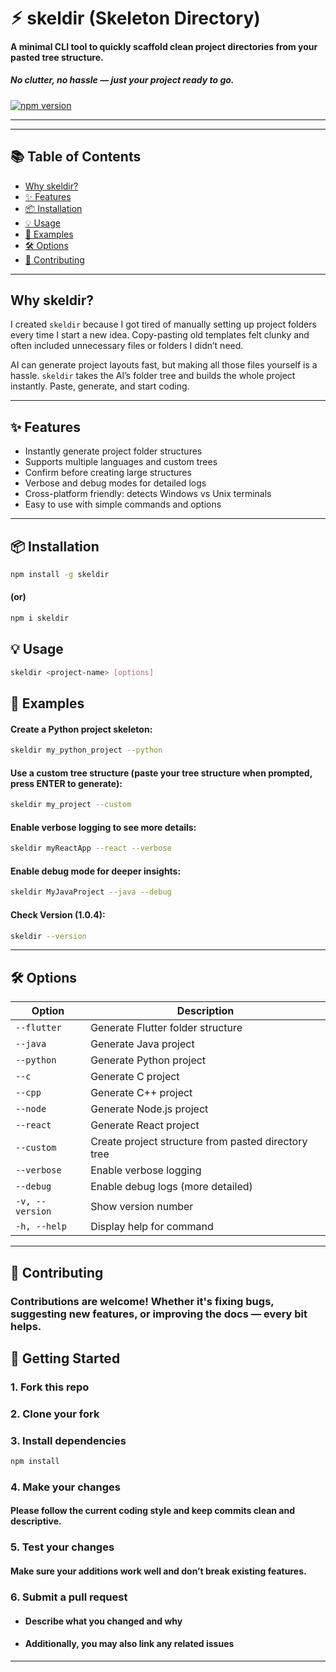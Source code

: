 # ⚡︎ skeldir (Skeleton Directory)

#### A minimal CLI tool to quickly scaffold clean project directories from your pasted tree structure.  
##### No clutter, no hassle — just your project ready to go.
[![npm version](https://img.shields.io/npm/v/skeldir)](https://www.npmjs.com/package/skeldir)

---

---

## 📚 Table of Contents

- [Why skeldir?](#why-skeldir)
- [✨ Features](#-features)
- [📦 Installation](#-installation)
- [💡 Usage](#-usage)
- [📌 Examples](#-examples)
- [🛠️ Options](#️-options)
- [🤝 Contributing](#-contributing)

---


## Why skeldir?

I created `skeldir` because I got tired of manually setting up project folders every time I start a new idea. Copy-pasting old templates felt clunky and often included unnecessary files or folders I didn’t need.

AI can generate project layouts fast, but making all those files yourself is a hassle. `skeldir` takes the AI’s folder tree and builds the whole project instantly. Paste, generate, and start coding.

---

## ✨ Features

- Instantly generate project folder structures  
- Supports multiple languages and custom trees  
- Confirm before creating large structures  
- Verbose and debug modes for detailed logs  
- Cross-platform friendly: detects Windows vs Unix terminals  
- Easy to use with simple commands and options  

---

## 📦 Installation

```bash
npm install -g skeldir
```
  ####        (or)
```bash
npm i skeldir
```

## 💡 Usage
```bash
skeldir <project-name> [options]
```

## 📌 Examples
#### Create a Python project skeleton:
```bash
skeldir my_python_project --python
```

#### Use a custom tree structure (paste your tree structure when prompted, press ENTER to generate):
```bash
skeldir my_project --custom
```

#### Enable verbose logging to see more details:
```bash
skeldir myReactApp --react --verbose
```
#### Enable debug mode for deeper insights:
```bash
skeldir MyJavaProject --java --debug
```
#### Check Version (1.0.4):
```bash
skeldir --version
```

---

## 🛠️ Options

| Option          | Description                                         |
| --------------- | --------------------------------------------------- |
| `--flutter`     | Generate Flutter folder structure                   |
| `--java`        | Generate Java project                               |
| `--python`      | Generate Python project                             |
| `--c`           | Generate C project                                  |
| `--cpp`         | Generate C++ project                                |
| `--node`        | Generate Node.js project                            |
| `--react`       | Generate React project                              |
| `--custom`      | Create project structure from pasted directory tree |
| `--verbose`     | Enable verbose logging                              |
| `--debug`       | Enable debug logs (more detailed)                   |
| `-v, --version` | Show version number                                 |
| `-h, --help`    | Display help for command                            |

---

## 🤝 Contributing
### Contributions are welcome! Whether it's fixing bugs, suggesting new features, or improving the docs — every bit helps.

## 🧭 Getting Started
### 1. Fork this repo

### 2. Clone your fork

### 3. Install dependencies
```bash
npm install
```
### 4. Make your changes
#### Please follow the current coding style and keep commits clean and descriptive.

### 5. Test your changes
#### Make sure your additions work well and don’t break existing features.

### 6. Submit a pull request
- #### Describe what you changed and why
- #### Additionally, you may also link any related issues

---

